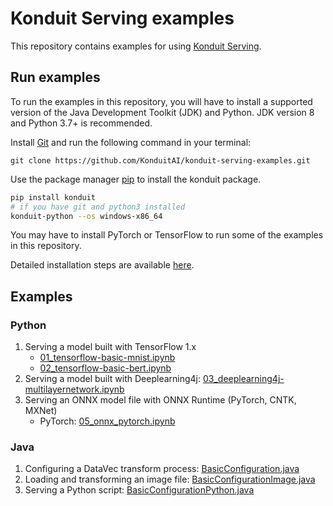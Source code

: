 # Konduit Serving examples

This repository contains examples for using [Konduit Serving](https://serving.oss.konduit.ai).

## Run examples

To run the examples in this repository, you will have to install a supported version of the Java Development Toolkit (JDK) and Python. JDK version 8 and Python 3.7+ is recommended. 

Install [Git](https://git-scm.com/) and run the following command in your terminal:

```
git clone https://github.com/KonduitAI/konduit-serving-examples.git
```

Use the package manager [pip](https://pip.pypa.io/en/stable/) to install the konduit package. 

```bash
pip install konduit
# if you have git and python3 installed
konduit-python --os windows-x86_64
```

You may have to install PyTorch or TensorFlow to run some of the examples in this repository.  

Detailed installation steps are available [here](https://serving.oss.konduit.ai/installation). 


## Examples

### Python
1. Serving a model built with TensorFlow 1.x
    - [01_tensorflow-basic-mnist.ipynb](notebooks/01_tensorflow-basic-mnist.ipynb)
    - [02_tensorflow-basic-bert.ipynb](notebooks/02_tensorflow-basic-bert.ipynb)
2. Serving a model built with Deeplearning4j: [03_deeplearning4j-multilayernetwork.ipynb](notebooks/03_deeplearning4j-multilayernetwork.ipynb)
2. Serving an ONNX model file with ONNX Runtime (PyTorch, CNTK, MXNet)
   - PyTorch: [05_onnx_pytorch.ipynb](notebooks/05_onnx_pytorch.ipynb)

### Java 
1. Configuring a DataVec transform process: [BasicConfiguration.java](java/src/main/java/ai/konduit/serving/examples/basic/BasicConfiguration.java)
2. Loading and transforming an image file: [BasicConfigurationImage.java](java/src/main/java/ai/konduit/serving/examples/basic/BasicConfigurationImage.java)
2. Serving a Python script: [BasicConfigurationPython.java](java/src/main/java/ai/konduit/serving/examples/basic/BasicConfigurationPython.java)

